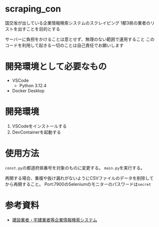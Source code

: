# scraping_con
国交省が出している企業情報検索システムのスクレイピング
1都3県の業者のリストを出すことを目的とする

サーバーに負担をかけることは意とせず、無理のない範囲で運用すること
このコードを利用して起きる一切のことは自己責任でお願いします

# 開発環境として必要なもの
- VSCode
  - Python 3.12.4
- Docker Desktop

# 開発環境
1. VSCodeをインストールする
2. DevContainerを起動する

# 使用方法
`const.py`の都道府県番号を対象のものに変更する。
`main.py`を実行する。

再開する場合、重複や抜け漏れがないようにCSVファイルのデータを削除してから再開すること。
Port:7900のSeleniumのモニターのパスワードは`secret`

# 参考資料
- [建設業者・宅建業者等企業情報検索システム](https://etsuran2.mlit.go.jp/TAKKEN/kensetuKensaku.do?outPutKbn=1)

